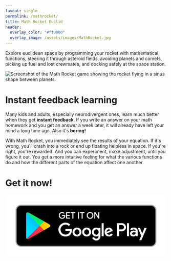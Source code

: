 ```yaml
---
layout: single
permalink: /mathrocket/
title: Math Rocket Euclid
header:
  overlay_color: "#ff0000"
  overlay_image: /assets/images/MathRocket.jpg
---
```


Explore euclidean space by programming your rocket with mathematical functions, steering it through asteroid fields, avoiding planets and comets, picking up fuel and lost crewmates, and docking safely at the space station.

![Screenshot of the Math Rocket game showing the rocket flying in a sinus shape between planets.](https://img.itch.zone/aW1hZ2UvMjkzMzU1OS8xODA2NjMxNS5qcGc=/original/AMh6uD.jpg)

# Instant feedback learning

Many kids and adults, especially neurodivergent ones, learn much better when they get **instant feedback**. If you write an answer on your math homework and you get an answer a week later, it will already have left your mind a long time ago. Also it's **boring!**

With Math Rocket, you immediately see the results of your equation. If it's wrong, you'll crash into a rock or end up floating helpless in space. If you're right, you're rewarded. And you can experiment, make adjustment, until you figure it out. You get a more intuitive feeling for what the various functions do and how the different parts of the equation affect one another. 

# Get it now!

[![Get it on Google Play](/assets/images/GooglePlay.png)](https://play.google.com/store/apps/details?id=games.inspiring.mathrocket)